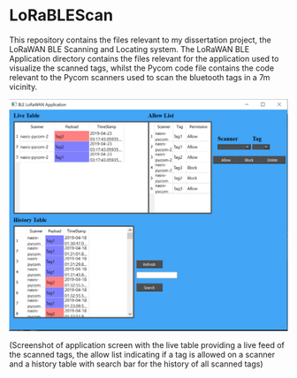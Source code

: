 # LoRaBLEScan

This repository contains the files relevant to my dissertation project, the LoRaWAN BLE Scanning and Locating system.
The LoRaWAN BLE Application directory contains the files relevant for the application used to visualize the scanned tags, 
whilst the Pycom code file contains the code relevant to the Pycom scanners used to scan the bluetooth tags in a 7m vicinity.

![Screenshot](ddd.png)

(Screenshot of application screen with the live table providing a live feed of the scanned tags, the allow list indicating if a tag is allowed on a scanner and a history table with search bar for the history of all scanned tags)

